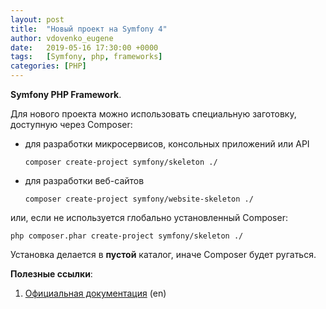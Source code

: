 ```yaml
---
layout: post
title:  "Новый проект на Symfony 4"
author: vdovenko_eugene
date:   2019-05-16 17:30:00 +0000
tags:   [Symfony, php, frameworks]
categories: [PHP]
---
```


__Symfony PHP Framework__.

Для нового проекта можно использовать специальную заготовку, доступную через Composer:
- для разработки микросервисов, консольных приложений или API
  ```
  composer create-project symfony/skeleton ./
  ```
- для разработки веб-сайтов
  ```
  composer create-project symfony/website-skeleton ./
  ```
или, если не используется глобально установленный Composer:
```
php composer.phar create-project symfony/skeleton ./
```
Установка делается в __пустой__ каталог, иначе Composer будет ругаться.

__Полезные ссылки__:
 1. [Официальная документация](https://symfony.com/doc/) (en)
 